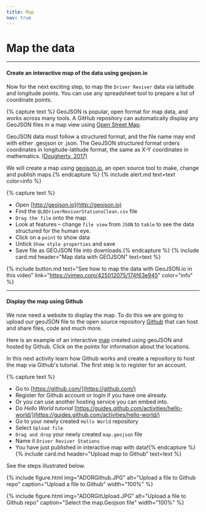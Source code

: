```yaml
---
title: Map
nav: true
---
```

# Map the data
----
#### Create an interactive map of the data using geojson.io

Now for the next exciting step, to map the  `Driver Reviver`  data via latitude and longitude points.  You can use any spreadsheet tool to prepare a list of coordinate points.   

{% capture text %}
GeoJSON is popular, open format for map data, and works across many tools.  A GitHub repository can automatically display any GeoJSON files in a map view using [Open Street Map](https://www.openstreetmap.org).

GeoJSON data must follow a structured format, and the file name may end with either .geojson or .json. The GeoJSON structured format orders coordinates in longitude-latitude format, the same as X-Y coordinates in mathematics. [(Dougherty, 2017)](https://datavizforall.org/convert-geojson.html)

We will create a map using [geojson.io](http://geojson.io), an open source tool to make, change and publish maps.{% endcapture %}
{% include alert.md text=text color=info %}

{% capture text %}
- Open [http://geojson.io](http://geojson.io)
- Find the  `QLDDriverReviverStationsClean.csv` file 
- `Drag the file` onto the map.  
- Look at features – change  `file view`  from  `JSON`  to  `table`  to see the data structured for the human eye. 
- Click on a  `point`  to show data 
- Untick  `Show style properties`  and save
- Save file as GEOJSON file into downloads.{% endcapture %} {% include card.md header="Map data with GEOJSON" text=text %}

{% include button.md text="See how to map the data with GeoJSON.io in this video" link="https://vimeo.com/425012075/174f63e945" color="info" %}

----
#### Display the map using Github

We now need a website to display the map.  To do this we are going to upload our geoJSON file to the open source repository [Github](https://github.com/) that can host and share files, code and much more.

Here is an example of an interactive [map](https://github.com/stapletonsl/ClassData2019/blob/master/OzUnis.geojson) created using geoJSON and hosted by Github. Click on the points for information about the locations.

In this next activity learn how Github works and create a repository to host the map via Github's tutorial. The first step is to register for an account.

{% capture text %}
- Go to [https://github.com/](https://github.com/)
- Register for Github account or login if you have one already. 
- Or you can use another hosting service you can embed into.
- Do *Hello World tutorial* [https://guides.github.com/activities/hello-world/](https://guides.github.com/activities/hello-world/)
- Go to your newly created  `Hello World` repository
- Select  `Upload file`
- `Drag and drop`  your newly created  `map.geojson`  file 
- Name it  `Driver Reviver Stations`
- You have just published in interactive map with data!{% endcapture %} {% include card.md header="Upload map to Github" text=text %}


See the steps illustrated below.


{% include figure.html img="ADORGithub.JPG" alt="Upload a file to Github repo" caption="Upload a file to Github" width="100%" %}


{% include figure.html img="ADORGitUpload.JPG" alt="Upload a file to Github repo" caption="Select the map.Geojson file" width="100%" %}
